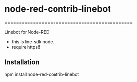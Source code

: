 # node-red-contrib-linebot
=============================================

Linebot for Node-RED

* this is line-sdk node.
* require https!!

## Installation
npm install node-red-contrib-linebot
